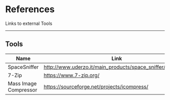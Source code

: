 # References

Links to external Tools

***

## Tools

| Name | Link |
| ---- | ---- |
| SpaceSniffer | <http://www.uderzo.it/main_products/space_sniffer/index.html> |
| 7-Zip | <https://www.7-zip.org/> |
| Mass Image Compressor | <https://sourceforge.net/projects/icompress/> |
